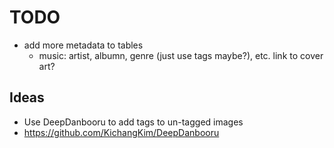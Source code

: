 # TODO
 - add more metadata to tables
   - music: artist, albumn, genre (just use tags maybe?), etc. link to cover art?

## Ideas
 - Use DeepDanbooru to add tags to un-tagged images
  - https://github.com/KichangKim/DeepDanbooru